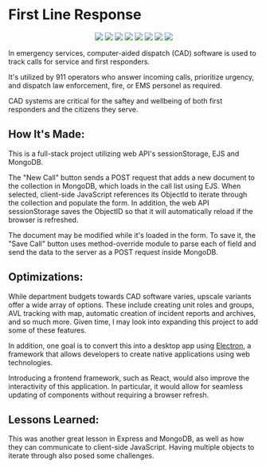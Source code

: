 # First Line Response

<p align="center">
    <img src="https://img.shields.io/static/v1?label=|&message=HTML5&color=a33550&style=plastic&logo=html5"/>
    <img src="https://img.shields.io/static/v1?label=|&message=CSS3&color=a33550&style=plastic&logo=css3"/>
<!--     <img src="https://img.shields.io/static/v1?label=|&message=SASS&color=2b625f&style=plastic&logo=sass"/> -->
<!--     <img src="https://img.shields.io/static/v1?label=|&message=BOOTSTRAP&color=316c5e&style=plastic&logo=bootstrap"/> -->
    <img src="https://img.shields.io/static/v1?label=|&message=JAVASCRIPT&color=35a34d&style=plastic&logo=javascript"/>
    <img src="https://img.shields.io/static/v1?label=|&message=NODE.JS&color=35a34d&style=plastic&logo=node.js"/>
    <img src="https://img.shields.io/static/v1?label=|&message=EXPRESS&color=35a34d&style=plastic&logo=express"/>
    <img src="https://img.shields.io/static/v1?label=|&message=EJS&color=35a34d&style=plastic&logo=ejs"/>
    <!-- <img src="https://img.shields.io/static/v1?label=|&message=REACT.JS&color=35a34d&style=plastic&logo=react"/> -->
    <!-- <img src="https://img.shields.io/static/v1?label=|&message=REACT.NATIVE&color=35a34d&style=plastic&logo=react"/> -->
<!--     <img src="https://img.shields.io/static/v1?label=|&message=TYPESCRIPT&color=4a935c&style=plastic&logo=typescript"/> -->
<!--     <img src="https://img.shields.io/static/v1?label=|&message=PYTHON&color=52985b&style=plastic&logo=python"/> -->
<!--     <img src="https://img.shields.io/static/v1?label=|&message=JAVA&color=cdf998&style=plastic&logo=java"/> -->
<!--     <img src="https://img.shields.io/static/v1?label=|&message=SOLIDITY&color=8fbc56&style=plastic&logo=solidity"/> -->
<!--     <img src="https://img.shields.io/static/v1?label=|&message=SELENIUM&color=cdf998&style=plastic&logo=selenium"/> -->
<!--     <img src="https://img.shields.io/static/v1?label=|&message=AWS&color=98bf53&style=plastic&logo=amazon"/> -->
<!--     <img src="https://img.shields.io/static/v1?label=|&message=WORDPRESS&color=cdd148&style=plastic&logo=wordpress"/> -->
<!--     <img src="https://img.shields.io/static/v1?label=|&message=ADOBE&color=98bf53&style=plastic&logo=adobe"/> -->
    <img src="https://img.shields.io/static/v1?label=|&message=MONGO-DB&color=359ba3&style=plastic&logo=mongodb"/>
<!--     <img src="https://img.shields.io/static/v1?label=|&message=WEBPACK&color=bbb111&style=plastic&logo=webpack"/> -->
<!--     <img src="https://img.shields.io/static/v1?label=|&message=LINUX&color=bbb111&style=plastic&logo=linux"/> -->
    <img src="https://img.shields.io/static/v1?label=|&message=GIT&color=359ba3&style=plastic&logo=git"/>
<!--     <img src="https://img.shields.io/static/v1?label=|&message=FIREBASE&color=cbb148&style=plastic&logo=firebase"/> -->
</p>

<!-- https://computer-aided-dispatch.herokuapp.com/ -->

In emergency services, computer-aided dispatch (CAD) software is used to track calls for service and first responders.

It's utilized by 911 operators who answer incoming calls, prioritize urgency, and dispatch law enforcement, fire, or EMS personel as required.

CAD systems are critical for the saftey and wellbeing of both first responders and the citizens they serve.

## How It's Made:

This is a full-stack project utilizing web API's sessionStorage, EJS and MongoDB.

The "New Call" button sends a POST request that adds a new document to the collection in MongoDB, which loads in the call list using EJS. When selected, client-side JavaScript references its ObjectId to iterate through the collection and populate the form. In addition, the web API sessionStorage saves the ObjectID so that it will automatically reload if the browser is refreshed.

The document may be modified while it's loaded in the form. To save it, the "Save Call" button uses method-override module to parse each of field and send the data to the server as a POST request inside MongoDB.

## Optimizations:

While department budgets towards CAD software varies, upscale variants offer a wide array of options. These include creating unit roles and groups, AVL tracking with map, automatic creation of incident reports and archives, and so much more. Given time, I may look into expanding this project to add some of these features.

In addition, one goal is to convert this into a desktop app using <a href="https://www.electronjs.org/">Electron</a>, a framework that allows developers to create native applications using web technologies.

Introducing a frontend framework, such as React, would also improve the interactivity of this application. In particular, it would allow for seamless updating of components without requiring a browser refresh.

## Lessons Learned:

This was another great lesson in Express and MongoDB, as well as how they can communicate to client-side JavaScript. Having multiple objects to iterate through also posed some challenges. 